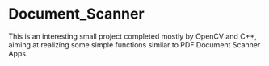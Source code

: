 # Document_Scanner
This is an interesting small project completed mostly by OpenCV and C++, aiming at realizing some simple functions similar to PDF Document Scanner Apps.

